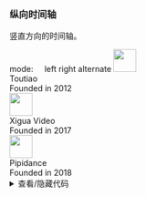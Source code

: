 ### 纵向时间轴

竖直方向的时间轴。

<div class="cell-demo vp-raw">
  <div>
    <yc-row
      align="center"
      :style="{ marginBottom: '24px' }">
      <yc-typography-text>mode: &nbsp; &nbsp;</yc-typography-text>
      <yc-radio-group
        @change="onChange"
        :modelValue="mode">
        <yc-radio value="left">left</yc-radio>
        <yc-radio value="right">right</yc-radio>
        <yc-radio value="alternate">alternate</yc-radio>
      </yc-radio-group>
    </yc-row>
    <yc-timeline
      :mode="mode"
      labelPosition="relative">
      <yc-timeline-item label="2012-08">
        <yc-row :style="{ display: 'inline-flex', alignItems: 'center' }">
          <img
            width="40"
            :style="{ marginRight: '16px', marginBottom: '12px' }"
            src="https://p1-arco.byteimg.com/tos-cn-i-uwbnlip3yd/b5d834b83708a269b4562924436eac48.png~tplv-uwbnlip3yd-png.png" />
          <div :style="{ marginBottom: '12px' }">
            Toutiao
            <div :style="{ fontSize: '12px', color: '#4E5969' }">
              Founded in 2012
            </div>
          </div>
        </yc-row>
      </yc-timeline-item>
      <yc-timeline-item label="2017-05">
        <yc-row :style="{ display: 'inline-flex', alignItems: 'center' }">
          <img
            width="40"
            :style="{ marginRight: '16px', marginBottom: '12px' }"
            src="https://p1-arco.byteimg.com/tos-cn-i-uwbnlip3yd/385ed540c359ec8a9b9ce2b5fe89b098.png~tplv-uwbnlip3yd-png.png" />
          <div :style="{ marginBottom: '12px' }">
            Xigua Video
            <div :style="{ fontSize: '12px', color: '#4E5969' }">
              Founded in 2017
            </div>
          </div>
        </yc-row>
      </yc-timeline-item>
      <yc-timeline-item label="2018-07">
        <yc-row :style="{ display: 'inline-flex', alignItems: 'center' }">
          <img
            width="40"
            :style="{ marginRight: '16px', marginBottom: '12px' }"
            src="https://p1-arco.byteimg.com/tos-cn-i-uwbnlip3yd/385ed540c359ec8a9b9ce2b5fe89b098.png~tplv-uwbnlip3yd-png.png" />
          <div :style="{ marginBottom: '12px' }">
            Pipidance
            <div :style="{ fontSize: '12px', color: '#4E5969' }">
              Founded in 2018
            </div>
          </div>
        </yc-row>
      </yc-timeline-item>
    </yc-timeline>
  </div>
</div>

<script setup>
import { ref } from 'vue';
const mode = ref('left');
const onChange = (_mode) => {
  mode.value = _mode;
};
</script>

<details>
<summary>查看/隐藏代码</summary>

```vue
<template>
  <div>
    <yc-row
      align="center"
      :style="{ marginBottom: '24px' }">
      <yc-typography-text>mode: &nbsp; &nbsp;</yc-typography-text>
      <yc-radio-group
        @change="onChange"
        :modelValue="mode">
        <yc-radio value="left">left</yc-radio>
        <yc-radio value="right">right</yc-radio>
        <yc-radio value="alternate">alternate</yc-radio>
      </yc-radio-group>
    </yc-row>
    <yc-timeline
      :mode="mode"
      labelPosition="relative">
      <yc-timeline-item label="2012-08">
        <yc-row :style="{ display: 'inline-flex', alignItems: 'center' }">
          <img
            width="40"
            :style="{ marginRight: '16px', marginBottom: '12px' }"
            src="https://p1-arco.byteimg.com/tos-cn-i-uwbnlip3yd/b5d834b83708a269b4562924436eac48.png~tplv-uwbnlip3yd-png.png" />
          <div :style="{ marginBottom: '12px' }">
            Toutiao
            <div :style="{ fontSize: '12px', color: '#4E5969' }">
              Founded in 2012
            </div>
          </div>
        </yc-row>
      </yc-timeline-item>
      <yc-timeline-item label="2017-05">
        <yc-row :style="{ display: 'inline-flex', alignItems: 'center' }">
          <img
            width="40"
            :style="{ marginRight: '16px', marginBottom: '12px' }"
            src="https://p1-arco.byteimg.com/tos-cn-i-uwbnlip3yd/385ed540c359ec8a9b9ce2b5fe89b098.png~tplv-uwbnlip3yd-png.png" />
          <div :style="{ marginBottom: '12px' }">
            Xigua Video
            <div :style="{ fontSize: '12px', color: '#4E5969' }">
              Founded in 2017
            </div>
          </div>
        </yc-row>
      </yc-timeline-item>
      <yc-timeline-item label="2018-07">
        <yc-row :style="{ display: 'inline-flex', alignItems: 'center' }">
          <img
            width="40"
            :style="{ marginRight: '16px', marginBottom: '12px' }"
            src="https://p1-arco.byteimg.com/tos-cn-i-uwbnlip3yd/385ed540c359ec8a9b9ce2b5fe89b098.png~tplv-uwbnlip3yd-png.png" />
          <div :style="{ marginBottom: '12px' }">
            Pipidance
            <div :style="{ fontSize: '12px', color: '#4E5969' }">
              Founded in 2018
            </div>
          </div>
        </yc-row>
      </yc-timeline-item>
    </yc-timeline>
  </div>
</template>

<script setup>
import { ref } from 'vue';
const mode = ref('left');
const onChange = (_mode) => {
  mode.value = _mode;
};
</script>
```

</details>
